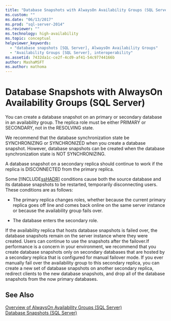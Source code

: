 ```yaml
---
title: "Database Snapshots with AlwaysOn Availability Groups (SQL Server) | Microsoft Docs"
ms.custom: ""
ms.date: "06/13/2017"
ms.prod: "sql-server-2014"
ms.reviewer: ""
ms.technology: high-availability
ms.topic: conceptual
helpviewer_keywords: 
  - "database snapshots [SQL Server], AlwaysOn Availability Groups"
  - "Availability Groups [SQL Server], interoperability"
ms.assetid: 7432da1c-ce2f-4cd9-af41-54c97744166b
author: MashaMSFT
ms.author: mathoma
---
```

# Database Snapshots with AlwaysOn Availability Groups (SQL Server)
  You can create a database snapshot on an primary or secondary database in an availability group. The replica role must be either PRIMARY or SECONDARY, not in the RESOLVING state.  
  
 We recommend that the database synchronization state be SYNCHRONIZING or SYNCHRONIZED when you create a database snapshot. However, database snapshots can be created when the database synchronization state is NOT SYNCHRONIZING.  
  
 A database snapshot on a secondary replica should continue to work if the replica is DISCONNECTED from the primary replica.  
  
 Some [!INCLUDE[ssHADR](../../../includes/sshadr-md.md)] conditions cause both the source database and its database snapshots to be restarted, temporarily disconnecting users. These conditions are as follows:  
  
-   The primary replica changes roles, whether because the current primary replica goes off line and comes back online on the same server instance or because the availability group fails over.  
  
-   The database enters the secondary role.  
  
 If the availability replica that hosts database snapshots is failed over, the database snapshots remain on the server instance where they were created. Users can continue to use the snapshots after the failover.If performance is a concern in your environment, we recommend that you create database snapshots only on secondary databases that are hosted by a secondary replica that is configured for manual failover mode.  If you ever manually fail over the availability group to this secondary replica, you can create a new set of database snapshots on another secondary replica, redirect clients to the new database snapshots, and drop all of the database snapshots from the now primary databases.  
  
## See Also  
 [Overview of AlwaysOn Availability Groups &#40;SQL Server&#41;](overview-of-always-on-availability-groups-sql-server.md)   
 [Database Snapshots &#40;SQL Server&#41;](../../../relational-databases/databases/database-snapshots-sql-server.md)  
  
  
